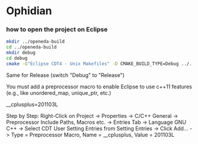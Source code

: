 # Ophidian

### how to open the project on Eclipse

```bash
mkdir ../openeda-build
cd ../openeda-build
mkdir debug
cd debug
cmake -G"Eclipse CDT4 - Unix Makefiles" -D CMAKE_BUILD_TYPE=Debug ../../openeda
```

Same for Release (switch "Debug" to "Release")

You must add a preprocessor macro to enable Eclipse to use c++11 features (e.g., like unordered_map, unique_ptr, etc.)

__cplusplus=201103L

Step by Step: Right-Click on Project -> Properties -> C/C++ General -> Preprocessor Include Paths, Macros etc. -> Entries Tab -> Language GNU C++ -> Select CDT User Setting Entries from Setting Entries -> Click Add... -> Type = Preprocessor Macro, Name = __cplusplus, Value = 201103L

